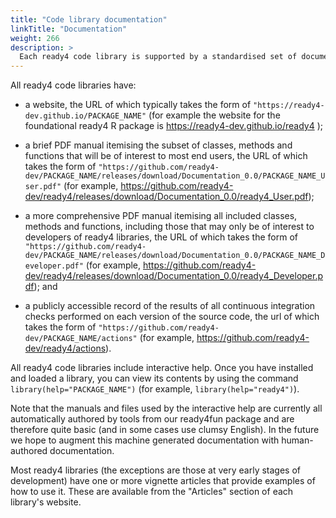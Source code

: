```yaml
---
title: "Code library documentation"
linkTitle: "Documentation"
weight: 266
description: >
  Each ready4 code library is supported by a standardised set of documentation resources.
---
```


All ready4 code libraries have:

- a website, the URL of which typically takes the form of `"https://ready4-dev.github.io/PACKAGE_NAME"` (for example the website for the foundational ready4 R package is https://ready4-dev.github.io/ready4 );

- a brief PDF manual itemising the subset of classes, methods and functions that will be of interest to most end users, the URL of which takes the form of `"https://github.com/ready4-dev/PACKAGE_NAME/releases/download/Documentation_0.0/PACKAGE_NAME_User.pdf"` (for example, https://github.com/ready4-dev/ready4/releases/download/Documentation_0.0/ready4_User.pdf);

- a more comprehensive PDF manual itemising all included classes, methods and functions, including those that may only be of interest to developers of ready4 libraries, the URL of which takes the form of `"https://github.com/ready4-dev/PACKAGE_NAME/releases/download/Documentation_0.0/PACKAGE_NAME_Developer.pdf"` (for example, https://github.com/ready4-dev/ready4/releases/download/Documentation_0.0/ready4_Developer.pdf); and

- a publicly accessible record of the results of all continuous integration checks performed on each version of the source code, the url of which takes the form of `"https://github.com/ready4-dev/PACKAGE_NAME/actions"` (for example, https://github.com/ready4-dev/ready4/actions).

All ready4 code libraries include interactive help. Once you have installed and loaded a library, you can view its contents by using the command `library(help="PACKAGE_NAME")` (for example, `library(help="ready4")`). 

Note that the manuals and files used by the interactive help are currently all automatically authored by tools from our ready4fun package and are therefore quite basic (and in some cases use clumsy English). In the future we hope to augment this machine generated documentation with human-authored documentation.

Most ready4 libraries (the exceptions are those at very early stages of development) have one or more vignette articles that provide examples of how to use it. These are available from the "Articles" section of each library's website.



